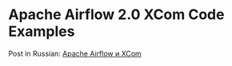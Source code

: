 # Apache Airflow 2.0 XCom Code Examples

Post in Russian: [Apache Airflow и XCom](https://khashtamov.com/ru/apache-airflow-xcom/)
